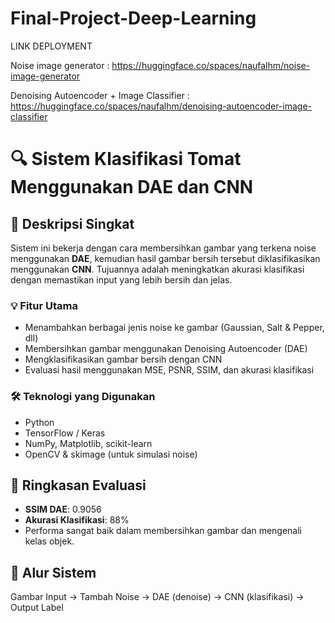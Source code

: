 # Final-Project-Deep-Learning
LINK DEPLOYMENT

Noise image generator : https://huggingface.co/spaces/naufalhm/noise-image-generator

Denoising Autoencoder + Image Classifier : https://huggingface.co/spaces/naufalhm/denoising-autoencoder-image-classifier

# 🔍 Sistem Klasifikasi Tomat Menggunakan DAE dan CNN

## 📌 Deskripsi Singkat

Sistem ini bekerja dengan cara membersihkan gambar yang terkena noise menggunakan **DAE**, kemudian hasil gambar bersih tersebut diklasifikasikan menggunakan **CNN**. Tujuannya adalah meningkatkan akurasi klasifikasi dengan memastikan input yang lebih bersih dan jelas.

### 💡 Fitur Utama
- Menambahkan berbagai jenis noise ke gambar (Gaussian, Salt & Pepper, dll)
- Membersihkan gambar menggunakan Denoising Autoencoder (DAE)
- Mengklasifikasikan gambar bersih dengan CNN
- Evaluasi hasil menggunakan MSE, PSNR, SSIM, dan akurasi klasifikasi

### 🛠️ Teknologi yang Digunakan
- Python
- TensorFlow / Keras
- NumPy, Matplotlib, scikit-learn
- OpenCV & skimage (untuk simulasi noise)

## 🧪 Ringkasan Evaluasi
- **SSIM DAE**: 0.9056
- **Akurasi Klasifikasi**: 88%
- Performa sangat baik dalam membersihkan gambar dan mengenali kelas objek.


## 📸 Alur Sistem
Gambar Input → Tambah Noise → DAE (denoise) → CNN (klasifikasi) → Output Label


